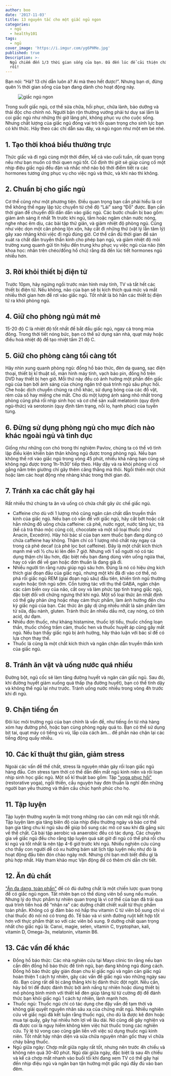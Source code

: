 ```yaml
---
author: boo
date: '2017-11-03'
title: 13 nguyên tắc cho một giấc ngủ ngon
categories:
  - ngủ
  - healthy101
tags:
  - ngủ
cover_image: 'https://i.imgur.com/yg6PHMe.jpg'
published: true
Description: >-
  Ngủ chiếm đến 1/3 thời gian sống của bạn. Đã đến lúc để cải thiện chất lượng
  rồi!
---
```


Bạn nói: “Hả? 13 chỉ dẫn luôn á? Ai mà theo hết được!”. Nhưng bạn ơi, đừng quên ⅓ thời gian sống của bạn đang dành cho hoạt động này.

<figure class="full tc"><img src="https://images.unsplash.com/photo-1503756755766-151cb0cd465f?fit=crop&w=1200&h=400" alt="giấc ngủ ngon" class="w-100"></figure>

Trong suốt giấc ngủ, cơ thể sửa chữa, hồi phục, chữa lành, bảo dưỡng và thải độc cho chính nó. Người bận rộn thường vướng phải tư duy sai lầm là coi giấc ngủ như những thì giờ lãng phí, không phục vụ cho cuộc sống. Nhưng chất lượng của giấc ngủ đóng vai trò tối quan trọng cho sinh lực bạn có khi thức. Hãy theo các chỉ dẫn sau đây, và ngủ ngon như một em bé nhé.

## 1. Tạo thời khoá biểu thường trực
Thức giấc và đi ngủ cùng một thời điểm, kể cả vào cuối tuần, rất quan trọng nếu như bạn muốn có thói quen ngủ tốt. Cố định thì giờ sẽ giúp củng cố một nhịp điệu giấc ngủ đều đặn và nhắc nhở não bộ thời điểm tiết ra các hormones tương ứng phục vụ cho việc ngủ và thức, và khi nào thì không.

## 2. Chuẩn bị cho giấc ngủ
Cơ thể cũng như một phương tiện. Điều quan trọng bạn cần phải hiểu là cơ thể không thể ngay lập tức chuyển từ chế độ “Lái" sang “Đỗ" được. Bạn cần thời gian để chuyển đổi dần dần vào giấc ngủ. Các bước chuẩn bị bao gồm: giảm ánh sáng ít nhất 1h trước khi ngủ, tắm hoặc ngâm chân nước nóng, nghe nhạc êm dịu, các bài tập thử giãn, và giảm nhiệt độ phòng ngủ. Cũng như việc dọn một căn phòng lộn xộn, hãy cất đi những thứ (vật lý lẫn tâm lý) gây xao nhãng khỏi việc đi ngủ đúng giờ. Cơ thể cần đủ thời gian để sản xuát ra chất dẫn truyền thần kinh cho phép bạn ngủ, và giảm nhiệt độ môi trường xung quanh gửi tín hiệu đến trung khu phục vụ việc ngủ của não (tên khoa học: nhân trên chéo/đồng hồ chủ) rằng đã đến lúc tiết hormones ngủ nhiều hơn.

## 3. Rời khỏi thiết bị điện tử
Trước 10pm, hãy ngừng ngồi trước màn hình máy tính, TV và tắt hết các thiết bị điện tử. Nếu không, não của bạn sẽ bị kích thích quá mức và mất nhiều thời gian hơn để rơi vào giấc ngủ. Tốt nhất là bỏ hẳn các thiết bị điện tử ra khỏi phòng ngủ.

## 4. Giữ cho phòng ngủ mát mẻ
15-20 độ C là nhiệt độ tốt nhất để bắt đầu giấc ngủ, ngay cả trong mùa đông. Trong thời tiết nóng bức, bạn có thể sử dụng sàn nhà, quạt máy hoặc điều hoà nhiệt độ để tạo nhiệt tầm 21 độ C.

## 5. Giữ cho phòng càng tối càng tốt
Hãy nhìn xung quanh phòng ngủ: đồng hồ báo thức, đèn dạ quang, sạc điện thoại, thiết bị kĩ thuật số, màn hình máy tính, vạch báo pin, đồng hồ trên DVD hay thiết bị hẹn giờ. Mỗi thứ này đều có ảnh hưởng một phần đến giấc ngủ của bạn bởi ánh sáng của chúng ngăn trở quá trình ngủ sâu phục hồi. Che hoặc dịch chuyển chúng ra chỗ khác, sử dụng bóng của các đồ vật, rèm cửa sổ hay miếng che mắt. Cho dù một lượng ánh sáng nhỏ nhắt trong phòng cũng phá rối nhịp sinh học và cơ chế sản xuất melatonin (quy định ngủ-thức) và serotonin (quy định tâm trạng, nỗi lo, hạnh phúc) của tuyến tùng.

## 6. Đừng sử dụng phòng ngủ cho mục đích nào khác ngoài ngủ và tình dục
Giống như những con chó trong thí nghiệm Pavlov, chúng ta có thể vô tình lập điều kiện khiến bản thân không ngủ được trong phòng ngủ. Nếu bạn không thể rơi vào giấc ngủ trong vòng 45 phút, nhiều khả năng bạn cũng sẽ không ngủ được trong 1h-1h30’ tiếp theo. Hãy dậy và ra khỏi phòng vì cố gắng nằm trên giường chỉ gây thêm căng thẳng mà thôi. Ngồi thiền một chút hoặc làm các hoạt động nhẹ nhàng khác trong thời gian đó.

## 7. Tránh xa các chất gây hại
Rất nhiều thứ chúng ta ăn và uống có chứa chất gây ức chế giấc ngủ.

* Caffeine cho dù với 1 lượng nhỏ cũng ngăn cản chất dẫn truyền thần kinh của giấc ngủ. Nếu bạn có vấn đề với giấc ngủ, hãy cắt bớt hoặc cắt hẳn những đồ uống chứa caffeine: cà phê, nước ngọt, nước tăng lực, trà (kể cả trà thảo mộc cũng có), chocolate và một số loại thuốc (như Anacin, Excedrin).  Hãy hỏi bác sĩ của bạn xem thuốc bạn đang dùng có chứa caffeine hay không. Thậm chí có 1 lượng nhỏ chất này ngay cả trong cà phê decaf (cà phê lọc bot caffeine). Đây là một chất kích thích mạnh mẽ với ½ chu kì lên đến 7 giờ. Nhưng với 1 số người nó có tác dụng thậm chí lâu hơn, đặc biệt nếu bạn đang dùng viên uống ngừa thai, hay có vấn đề về gan hoặc đơn thuần là đang già đi.
* Nhiều người tin rằng rượu giúp ngủ sâu hơn. Đúng là nó có hiệu ứng kích thích giai đoạn đầu của giấc ngủ, nhưng một khi đã đi vào cơ thể, nó phá rối giấc ngủ REM (giai đoạn ngủ sâu) đầu tiên, khiến tỉnh ngủ thường xuyên hoặc tỉnh ngủ sớm. Cồn tương tác với thụ thể GABA, ngăn chặn các cảm biến oxy của não, cắt oxy và làm phức tạp tình trạng giấc ngủ, đặc biệt đối với chứng ngưng thở khi ngủ.
Một số loại thức ăn nhất định có thể gây phản ứng hoặc nhạy cảm thực phẩm, làm ảnh hưởng đến chu kỳ giấc ngủ của bạn. Các thức ăn gây dị ứng nhiều nhất là  sản phẩm làm từ sữa, đậu nành, gluten. Tránh thức ăn nhiều dầu mỡ, cay nóng, có tính acid, dư đạm.
* Nhiều đơn thuốc, như kháng histamine, thuốc lợi tiểu, thuốc chống loạn thần, thuốc chống trầm cảm, thuốc hen và thuốc huyết áp cũng gây mất ngủ. Nếu bạn thấy giấc ngủ bị ảnh hưởng, hãy thảo luận với bác sĩ để có lựa chọn thay thế.
* Thuốc lá cũng là một chất kích thích và ngăn chặn dẫn truyền thần kinh của giấc ngủ.

## 8. Tránh ăn vặt và uống nước quá nhiều
Đường bột, ngũ cốc sẽ làm tăng đường huyết và ngăn cản giấc ngủ. Sau đó, khi đường huyết giảm xuống quá thấp (hạ đường huyết), bạn có thể tỉnh dậy và không thể ngủ lại như trước.
Tránh uống nước nhiều trong vòng 4h trước khi đi ngủ.

## 9. Chặn tiếng ồn
Đôi lúc môi trường ngủ của bạn chính là vấn đề, như tiếng ồn từ nhà hàng xóm hay đường phố, hoặc bạn cùng phòng ngáy quá to. Bạn có thể sử dụng bịt tai, quạt máy có tiếng vù vù, lắp cửa cách âm... để phần nào chặn lại các tiếng động quấy nhiễu.

## 10. Các kĩ thuật thư giãn, giảm stress
Ngoài các vấn đề thể chất, stress là nguyên nhân gây rối loạn giấc ngủ hàng đầu. Cơn stress tạm thời có thể dẫn đến mất ngủ kinh niên và rối loạn nhịp sinh học giấc ngủ. Một số kĩ thuật bao gồm: Tập ["yoga phục hồi"](/posts/3-phuong-phap-giam-stress-hieu-qua-nhat-cho-nguoi-hien-dai)(restorative yoga), ngồi thiền, cầu nguyện hay đơn thuần là nghĩ đến những người bạn yêu thương và thầm cầu chúc hạnh phúc cho họ.

## 11. Tập luyện
Tập luyện thường xuyên là một trong những rào cản cơn mất ngủ tốt nhất. Tập luyện làm gia tăng biên độ của nhịp điệu thường ngày và bảo cơ thể bạn gia tăng chu kì ngủ sâu để giúp bổ sung các mô cơ sau khi đã gắng sức về thể chất. Cả bài tập aerobic và anaerobic đều có tác dụng. Các chuyên gia về giấc ngủ đều cho rằng tập luyện quá sát giờ đi ngủ có thể phá rối chu kì ngủ và tốt nhất là nên tập 4-6 giờ trước khi ngủ. Nhiều nghiên cứu cũng cho thấy con người dễ có xu hướng bám sát lịch tập luyện nếu như đó là hoạt động đầu tiên đón chào ngày mới. Nhưng chỉ bạn mới biết điều gì là phù hợp nhất. Hãy tham khảo mục Vận động để có thêm chỉ dẫn chi tiết.

## 12. Ăn đủ chất
["Ăn đa dạng, toàn phần"](/posts/10-nguyen-tac-an-uong-bat-bien) để có đủ dưỡng chất là một chiến lược quan trọng để có giấc ngủ ngon. Tất nhiên bạn có thể dùng viên bổ sung nếu muốn. Nhưng lý do thực phẩm tự nhiên quan trọng là vì cơ thể của bạn đã trải qua quá trình tiến hoá để “nhận ra" các dưỡng chấtt chiết xuất từ thực phẩm toàn phần. Không có gì đảm bảo nó hấp thu vitamin C từ viên bổ sung chỉ vì chai thuốc đó nói nó có trong đó. Tế bào và vi sinh đường ruột kết hợp tốt hơn với thực phẩm thật so với các viên bổ sung. 9 dưỡng chất quan trọng nhất cho giấc ngủ là: Canxi, magie, selen, vitamin C, tryptophan, kali, vitamin D, Omega-3s, melatonin, vitamin B6.

## 13. Các vấn đề khác
* Đồng hồ báo thức: Các nhà nghiên cứu tại Mayo clinic tin rằng nếu bạn cần đến đồng hồ báo thức để tỉnh ngủ, bạn đang không ngủ đúng cách. Đồng hồ báo thức gây gián đoạn chu kì giấc ngủ và ngăn cản giấc ngủ hoàn thiện 1 cách tự nhiên, gây các vấn đề giấc ngủ vào những ngày sau đó. Bạn cũng rất dễ bị căng thẳng khi bị đánh thức đột ngột. Nếu cần, hãy bố trí để được đánh thức bởi ánh nắng tự nhiên hoặc dùng thiết bị mô phỏng bình minh với thiết kế đèn giúp tăng từ từ cường độ để đánh thức bạn khỏi giấc ngủ 1 cách tự nhiên, lành mạnh hơn.
* Thuốc ngủ: Thuốc ngủ chỉ có tác dụng che đậy vấn đề tạm thời và không giải quyết nguyên nhân sâu xa của chứng mất ngủ. Nhiều nghiên cứu về giấc ngủ đã kết luận rằng thuốc ngủ, cho dù là được kê đơn hoặc mua tại quầy, gây hại nhiều hơn lợi về lâu dài. Nó cũng dễ gây nghiện và đã được coi là nguy hiểm không kém việc hút thuốc trong các nghiên cứu. Tỷ lệ tử vong cao cũng gắn liền với việc sử dụng thuốc ngủ kinh niên. Tốt nhất hãy nhận diện và sửa chữa nguyên nhân gốc thay vì chữa cháy bằng thuốc.
* Ngủ giữa ngày: Chợp mắt giữa ngày rất tốt, nhưng nên trước 4h chiều và không nên quá 30-40 phút. Ngủ dài giữa ngày, đặc biệt là sau 4h chiều và kể cả chợp mắt nhanh vào buổi tối khi đang xem TV có thể gây hại đến nhịp điệu ngủ và ngăn bạn tận hưởng một giấc ngủ đầy đủ vào ban đêm.
